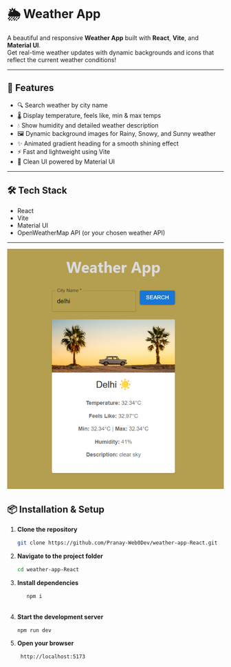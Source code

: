 # 🌦️ Weather App

A beautiful and responsive **Weather App** built with **React**, **Vite**, and **Material UI**.  
Get real-time weather updates with dynamic backgrounds and icons that reflect the current weather conditions!

---

## 🚀 Features

- 🔍 Search weather by city name  
- 🌡️ Display temperature, feels like, min & max temps  
- 💧 Show humidity and detailed weather description  
- 🖼️ Dynamic background images for Rainy, Snowy, and Sunny weather  
- ✨ Animated gradient heading for a smooth shining effect  
- ⚡ Fast and lightweight using Vite  
- 🎨 Clean UI powered by Material UI  

---

## 🛠️ Tech Stack

- React  
- Vite  
- Material UI  
- OpenWeatherMap API (or your chosen weather API)  

---

![Weather App Screenshot](./src/assets/Screenshot.png)


## 📦 Installation & Setup

1. **Clone the repository**
   ```bash
   git clone https://github.com/Pranay-Web0Dev/weather-app-React.git

2. **Navigate to the project folder**
     ```bash
   cd weather-app-React

3. **Install dependencies**
      ```bash
         npm i
                
4. **Start the development server**
      ```bash
      npm run dev
      
5. **Open your browser**
      ```bash
       http://localhost:5173 
